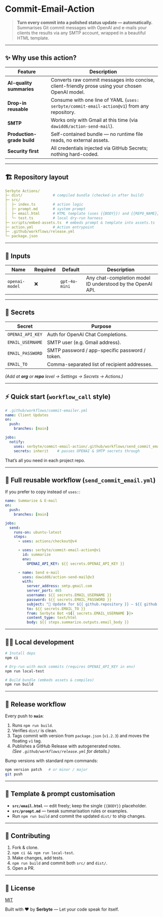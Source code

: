  # Commit-Email-Action

> **Turn every commit into a polished status update — automatically.**  
> Summarises Git commit messages with OpenAI and e-mails your clients the results via any SMTP account, wrapped in a beautiful HTML template.

---

## ✨ Why use this action?

| Feature | Description |
|---------|-------------|
| **AI-quality summaries** | Converts raw commit messages into concise, client-friendly prose using your chosen OpenAI model. |
| **Drop-in reusable** | Consume with one line of YAML (`uses: serbyte/commit-email-action@v1`) from any repository. |
| **SMTP** | Works only with Gmail at this time (via `dawidd6/action-send-mail`). |
| **Production-grade build** | Self-contained bundle — no runtime file reads, no external assets. |
| **Security first** | All credentials injected via GitHub Secrets; nothing hard-coded. |

---

## 🏗 Repository layout

```yaml
Serbyte Actions/
├─ dist/              # compiled bundle (checked-in after build)
├─ src/
│  ├─ index.ts        # action logic
│  ├─ prompt.md       # system prompt
│  ├─ email.html      # HTML template (uses {{BODY}}) and {{REPO_NAME}}
│  └─ test.ts         # local dry-run harness
├─ scripts/embed-assets.ts  # embeds prompt & template into assets.ts
├─ action.yml         # Action entrypoint
├─ .github/workflows/release.yml
└─ package.json
```

---

## 🔧 Inputs

| Name | Required | Default | Description |
|------|----------|---------|-------------|
| `openai-model` | ❌ | `gpt-4o-mini` | Any chat-completion model ID understood by the OpenAI API. |

---

## 🔐 Secrets

| Secret | Purpose |
|--------|---------|
| `OPENAI_API_KEY` | Auth for OpenAI Chat Completions. |
| `EMAIL_USERNAME` | SMTP user (e.g. Gmail address). |
| `EMAIL_PASSWORD` | SMTP password / app-specific password / token. |
| `EMAIL_TO` | Comma-separated list of recipient addresses. |

*(Add at **org** or **repo** level → Settings → Secrets → Actions.)*

---

## ⚡ Quick start (`workflow_call` style)

```yaml
# .github/workflows/commit-emailer.yml
name: Client Updates
on:
  push:
    branches: [main]

jobs:
  notify:
    uses: serbyte/commit-email-action/.github/workflows/send_commit_email.yml@v1
    secrets: inherit    # passes OPENAI & SMTP secrets through
```

That’s all you need in each project repo.

---

## 📄 Full reusable workflow (`send_commit_email.yml`)

If you prefer to copy instead of `uses:`:

```yaml
name: Summarise & E-mail
on:
  push:
    branches: [main]

jobs:
  send:
    runs-on: ubuntu-latest
    steps:
      - uses: actions/checkout@v4

      - uses: serbyte/commit-email-action@v1
        id: summarize
        env:
          OPENAI_API_KEY: ${{ secrets.OPENAI_API_KEY }}

      - name: Send e-mail
        uses: dawidd6/action-send-mail@v3
        with:
          server_address: smtp.gmail.com
          server_port: 465
          username: ${{ secrets.EMAIL_USERNAME }}
          password: ${{ secrets.EMAIL_PASSWORD }}
          subject: "🚀 Update for ${{ github.repository }} – ${{ github.ref_name }}"
          to: ${{ secrets.EMAIL_TO }}
          from: Serbyte Bot <${{ secrets.EMAIL_USERNAME }}>
          content_type: text/html
          body: ${{ steps.summarize.outputs.email_body }}
```

---

## 🧑‍💻 Local development

```bash
# Install deps
npm ci

# Dry-run with mock commits (requires OPENAI_API_KEY in env)
npm run local-test

# Build bundle (embeds assets & compiles)
npm run build
```

---

## 🚀 Release workflow

Every push to **`main`**:

1. Runs `npm run build`.
2. Verifies `dist/` is clean.
3. Tags commit with version from `package.json` (`v1.2.3`) and moves the floating `v1` tag.
4. Publishes a GitHub Release with autogenerated notes.  
   *(See `.github/workflows/release.yml` for details.)*

Bump versions with standard npm commands:

```bash
npm version patch   # or minor / major
git push
```

---

## 📝 Template & prompt customisation

- **`src/email.html`** — edit freely; keep the single `{{BODY}}` placeholder.
- **`src/prompt.md`** — tweak summarisation rules or examples.  
- Run `npm run build` and commit the updated `dist/` to ship changes.

---

## 🙌 Contributing

1. Fork & clone.
2. `npm ci && npm run local-test`.
3. Make changes, add tests.
4. `npm run build` and commit both `src/` and `dist/`.
5. Open a PR.

---

## 📜 License

[MIT](LICENSE)

Built with ❤️ by **Serbyte** — Let your code speak for itself.
 
